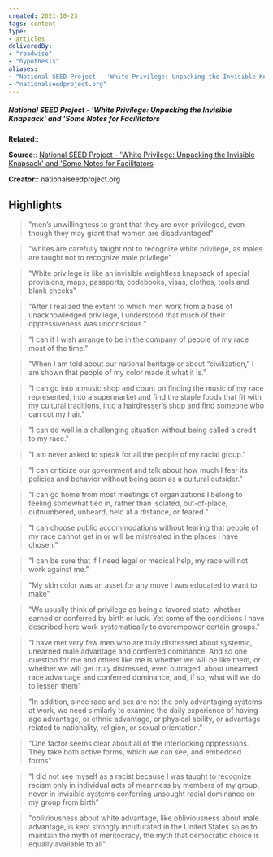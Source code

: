 ```yaml
---
created: 2021-10-23
tags: content
type: 
- articles
deliveredBy: 
- "readwise"
- "hypothesis"
aliases:
- "National SEED Project - 'White Privilege: Unpacking the Invisible Knapsack' and 'Some Notes for Facilitators"
- "nationalseedproject.org"
---
```

##### National SEED Project - 'White Privilege: Unpacking the Invisible Knapsack' and 'Some Notes for Facilitators

**Related**:: 

**Source**:: [National SEED Project - 'White Privilege: Unpacking the Invisible Knapsack' and 'Some Notes for Facilitators](https://nationalseedproject.org/Key-SEED-Texts/white-privilege-unpacking-the-invisible-knapsack)

**Creator**:: nationalseedproject.org

## Highlights
  
> "men’s unwillingness to grant that they are over-privileged, even though they may grant that women are disadvantaged" 

  
> "whites are carefully taught not to recognize white privilege, as males are taught not to recognize male privilege" 

  
> "White privilege is like an invisible weightless knapsack of special provisions, maps, passports, codebooks, visas, clothes, tools and blank checks" 

  
> "After I realized the extent to which men work from a base of unacknowledged privilege, I understood that much of their oppressiveness was unconscious." 

  
> "I can if I wish arrange to be in the company of people of my race most of the time." 

  
> "When I am told about our national heritage or about “civilization,” I am shown that people of my color made it what it is." 

  
> "I can go into a music shop and count on finding the music of my race represented, into a supermarket and find the staple foods that fit with my cultural traditions, into a hairdresser’s shop and find someone who can cut my hair." 

  
> "I can do well in a challenging situation without being called a credit to my race." 

  
> "I am never asked to speak for all the people of my racial group." 

  
> "I can criticize our government and talk about how much I fear its policies and behavior without being seen as a cultural outsider." 

  
> "I can go home from most meetings of organizations I belong to feeling somewhat tied in, rather than isolated, out-of-place, outnumbered, unheard, held at a distance, or feared." 

  
> "I can choose public accommodations without fearing that people of my race cannot get in or will be mistreated in the places I have chosen." 

  
> "I can be sure that if I need legal or medical help, my race will not work against me." 

  
> "My skin color was an asset for any move I was educated to want to make" 

  
> "We usually think of privilege as being a favored state, whether earned or conferred by birth or luck. Yet some of the conditions I have described here work systematically to overempower certain groups." 

  
> "I have met very few men who are truly distressed about systemic, unearned male advantage and conferred dominance. And so one question for me and others like me is whether we will be like them, or whether we will get truly distressed, even outraged, about unearned race advantage and conferred dominance, and, if so, what will we do to lessen them" 

  
> "In addition, since race and sex are not the only advantaging systems at work, we need similarly to examine the daily experience of having age advantage, or ethnic advantage, or physical ability, or advantage related to nationality, religion, or sexual orientation." 

  
> "One factor seems clear about all of the interlocking oppressions. They take both active forms, which we can see, and embedded forms" 

  
> "I did not see myself as a racist because I was taught to recognize racism only in individual acts of meanness by members of my group, never in invisible systems conferring unsought racial dominance on my group from birth" 

  
> "obliviousness about white advantage, like obliviousness about male advantage, is kept strongly inculturated in the United States so as to maintain the myth of meritocracy, the myth that democratic choice is equally available to all" 

